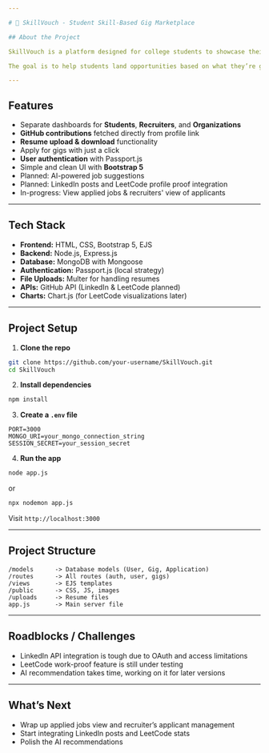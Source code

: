 ```yaml
---

# 🌟 SkillVouch - Student Skill-Based Gig Marketplace

## About the Project

SkillVouch is a platform designed for college students to showcase their skills and connect with recruiters or startups for paid gigs. The idea is to create a space where students can build a solid profile, upload their GitHub contributions, apply for gigs, and get noticed by organizations. Recruiters can post gigs, view applicants, and download resumes directly from the platform.  

The goal is to help students land opportunities based on what they’re good at, making the hiring process easier and more skill-focused.

---
```


## Features

- Separate dashboards for **Students**, **Recruiters**, and **Organizations**
- **GitHub contributions** fetched directly from profile link
- **Resume upload & download** functionality
- Apply for gigs with just a click
- **User authentication** with Passport.js
- Simple and clean UI with **Bootstrap 5**
- Planned: AI-powered job suggestions
- Planned: LinkedIn posts and LeetCode profile proof integration
- In-progress: View applied jobs & recruiters' view of applicants

---

## Tech Stack

- **Frontend:** HTML, CSS, Bootstrap 5, EJS
- **Backend:** Node.js, Express.js
- **Database:** MongoDB with Mongoose
- **Authentication:** Passport.js (local strategy)
- **File Uploads:** Multer for handling resumes
- **APIs:** GitHub API (LinkedIn & LeetCode planned)
- **Charts:** Chart.js (for LeetCode visualizations later)

---

## Project Setup

1. **Clone the repo**
```bash
git clone https://github.com/your-username/SkillVouch.git
cd SkillVouch
```

2. **Install dependencies**
```bash
npm install
```

3. **Create a `.env` file**
```
PORT=3000
MONGO_URI=your_mongo_connection_string
SESSION_SECRET=your_session_secret
```

4. **Run the app**
```bash
node app.js
```
or
```bash
npx nodemon app.js
```

Visit `http://localhost:3000`

---

## Project Structure
```
/models      -> Database models (User, Gig, Application)
/routes      -> All routes (auth, user, gigs)
/views       -> EJS templates
/public      -> CSS, JS, images
/uploads     -> Resume files
app.js       -> Main server file
```

---

## Roadblocks / Challenges
- LinkedIn API integration is tough due to OAuth and access limitations
- LeetCode work-proof feature is still under testing
- AI recommendation takes time, working on it for later versions

---

## What’s Next
- Wrap up applied jobs view and recruiter’s applicant management
- Start integrating LinkedIn posts and LeetCode stats
- Polish the AI recommendations

